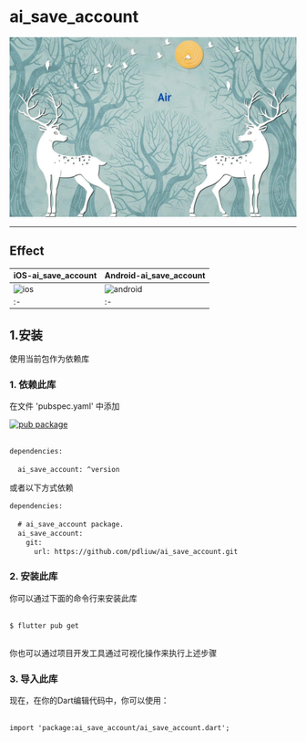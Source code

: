 # ai_save_account

![totem](https://raw.githubusercontent.com/pdliuw/pdliuw.github.io/master/images/totem_four_logo.jpg)

-----


## Effect

|iOS-ai_save_account|Android-ai_save_account|
|:-|:-|
|![ios](https://github.com/pdliuw/ai_save_account/blob/master/example/gif/ai_save_account_ios.gif)|![android](https://github.com/pdliuw/ai_save_account/blob/master/example/gif/ai_save_account_android.gif)|
|:-|:-|


## 1.安装

使用当前包作为依赖库

### 1. 依赖此库

在文件 'pubspec.yaml' 中添加

[![pub package](https://img.shields.io/pub/v/ai_save_account.svg)](https://pub.dev/packages/ai_save_account)

```

dependencies:

  ai_save_account: ^version

```

或者以下方式依赖

```
dependencies:

  # ai_save_account package.
  ai_save_account:
    git:
      url: https://github.com/pdliuw/ai_save_account.git

```

### 2. 安装此库

你可以通过下面的命令行来安装此库

```

$ flutter pub get


```

你也可以通过项目开发工具通过可视化操作来执行上述步骤

### 3. 导入此库

现在，在你的Dart编辑代码中，你可以使用：

```

import 'package:ai_save_account/ai_save_account.dart';

```
